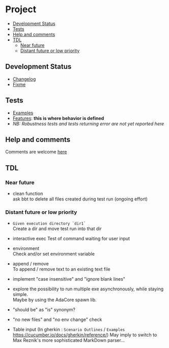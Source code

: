 Project  <!-- omit from toc -->
=======

- [Development Status](#development-status)
- [Tests](#tests)
- [Help and comments](#help-and-comments)
- [TDL](#tdl)
  - [Near future](#near-future)
  - [Distant future or low priority](#distant-future-or-low-priority)

## Development Status
- [Changelog](changelog.md)
- [Fixme](fixme.md)

## Tests
- [Examples](examples_results.md)
- [Features](features_results.md): **this is where behavior is defined** 
- *NB: Robustness tests and tests returning error are not yet reported here*

## Help and comments
Comments are welcome [here](https://github.com/LionelDraghi/bbt/discussions)

## TDL

### Near future
  - clean function  
  ask bbt to delete all files created during test run (ongoing effort)

### Distant future or low priority
- ``Given execution directory `dir1` ``  
  Create a dir and move test run into that dir

- interactive exec
  Test of command waiting for user input

- environment  
  Check and/or set environment variable

- append / remove  
  To append / remove text to an existing text file

- implement "case insensitive" and "ignore blank lines" 
  
- explore the possibility to run multiple exe asynchronously, while staying simple.  
  Maybe by using the AdaCore spawn lib.

- "should be" as "is" synonym?
  
- "no new files" and "no env change" check

- Table input (In gherkin : `Scenario Outlines` / `Examples` https://cucumber.io/docs/gherkin/reference/)
May imply to switch to Max Reznik's more sophisticated MarkDown parser...

